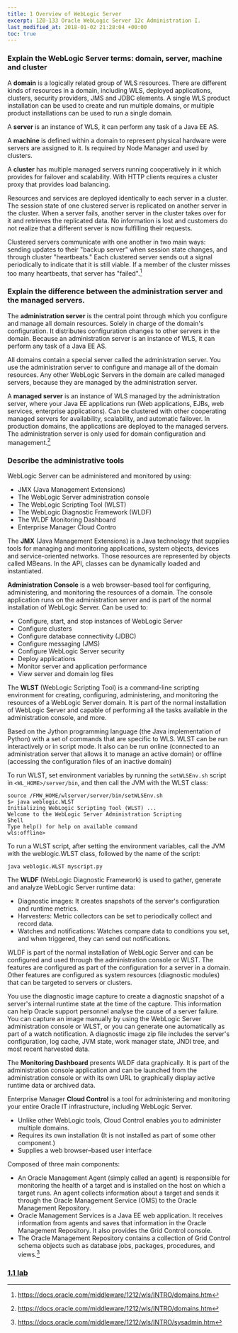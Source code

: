 ```yaml
---
title: 1 Overview of WebLogic Server
excerpt: 1Z0-133 Oracle WebLogic Server 12c Administration I.
last_modified_at: 2018-01-02 21:28:04 +00:00
toc: true
---
```


### Explain the WebLogic Server terms: domain, server, machine and cluster

A **domain** is a logically related group of WLS resources. There are different kinds of resources in a domain, including WLS, deployed applications, clusters, security providers, JMS and JDBC elements. A single WLS product installation can be used to create and run multiple domains, or multiple product installations can be used to run a single domain.

A **server** is an instance of WLS, it can perform any task of a Java EE AS.

A **machine** is defined within a domain to represent physical hardware were servers are assigned to it. Is required by Node Manager and used by clusters.

A **cluster** has multiple managed servers running cooperatively in it which provides for failover and scalability. With HTTP clients requires a cluster proxy that provides load balancing.

Resources and services are deployed identically to each server in a cluster. The session state of one clustered server is replicated on another server in the cluster. When a server fails, another server in the cluster takes over for it and retrieves the replicated data. No information is lost and customers do not realize that a different server is now fulfilling their requests.

Clustered servers communicate with one another in two main ways: sending updates to their "backup server" when session state changes, and through cluster "heartbeats." Each clustered server sends out a signal periodically to indicate that it is still viable. If a member of the cluster misses too many heartbeats, that server has "failed".[^1]

[^1]: <https://docs.oracle.com/middleware/1212/wls/INTRO/domains.htm>


### Explain the difference between the administration server and the managed servers.

The **administration server** is the central point through which you configure and manage all domain resources. Solely in charge of the domain's configuration. It distributes configuration changes to other servers in the domain. Because an administration server is an instance of WLS, it can perform any task of a Java EE AS.

All domains contain a special server called the administration server. You use the administration server to configure and manage all of the domain resources. Any other WebLogic Servers in the domain are called managed servers, because they are managed by the administration server.

A **managed server** is an instance of WLS managed by the administration server, where your Java EE applications run (Web applications, EJBs, web services, enterprise applications).
Can be clustered with other cooperating managed servers for availability, scalability, and automatic failover.
In production domains, the applications are deployed to the managed servers. The administration server is only used for domain configuration and management.[^1]

### Describe the administrative tools

WebLogic Server can be administered and monitored by using:
* JMX (Java Management Extensions)
* The WebLogic Server administration console
* The WebLogic Scripting Tool (WLST)
* The WebLogic Diagnostic Framework (WLDF)
* The WLDF Monitoring Dashboard
* Enterprise Manager Cloud Contro

The **JMX** (Java Management Extensions) is a Java technology that supplies tools for managing and monitoring applications, system objects, devices and service-oriented networks. Those resources are represented by objects called MBeans. In the API, classes can be dynamically loaded and instantiated.

**Administration Console** is a web browser–based tool for configuring, administering, and monitoring the resources of a domain. The console application runs on the administration server and is part of the normal installation of WebLogic Server. Can be used to:
* Configure, start, and stop instances of WebLogic Server
* Configure clusters
* Configure database connectivity (JDBC)
* Configure messaging (JMS)
* Configure WebLogic Server security
* Deploy applications
* Monitor server and application performance
* View server and domain log files

The **WLST** (WebLogic Scripting Tool) is a command-line scripting environment for creating, configuring, administering, and monitoring the resources of a WebLogic Server domain.
It is part of the normal installation of WebLogic Server and capable of performing all the tasks available in the administration console, and more.

Based on the Jython programming language (the Java implementation of Python) with a set of commands that are specific to WLS.
WLST can be run interactively or in script mode. It also can be run online (connected to an administration server that allows it to manage an active domain) or offline (accessing the configuration files of an inactive domain)

To run WLST, set environment variables by running the `setWLSEnv.sh` script in `<WL_HOME>/server/bin`, and then call the JVM with the WLST class:
```
source /FMW_HOME/wlserver/server/bin/setWLSEnv.sh
$> java weblogic.WLST
Initializing WebLogic Scripting Tool (WLST) ...
Welcome to the WebLogic Server Administration Scripting
Shell
Type help() for help on available command
wls:offline>
```

To run a WLST script, after setting the environment variables, call the JVM with the weblogic.WLST class, followed by the name of the script:
```
java weblogic.WLST myscript.py
```

The **WLDF** (WebLogic Diagnostic Framework) is used to gather, generate and analyze WebLogic Server runtime data:
* Diagnostic images: It creates snapshots of the server's configuration and runtime metrics.
* Harvesters: Metric collectors can be set to periodically collect and record data.
* Watches and notifications: Watches compare data to conditions you set, and when triggered, they can send out notifications.

WLDF is part of the normal installation of WebLogic Server and can be configured and used through the administration console or WLST.
The features are configured as part of the configuration for a server in a domain. Other features are configured as system resources (diagnostic modules) that can be targeted to servers or clusters.

You use the diagnostic image capture to create a diagnostic snapshot of a server's internal runtime state at the time of the capture. This information can help Oracle support personnel analyse the cause of a server failure. You can capture an image manually by using the WebLogic Server administration console or WLST, or you can generate one automatically as part of a watch notification. A diagnostic image zip file includes the server's configuration, log cache, JVM state, work manager state, JNDI tree, and most recent harvested data.

The **Monitoring Dashboard** presents WLDF data graphically. It is part of the administration console application and can be launched from the administration console or with its own URL to graphically display active runtime data or archived data.

Enterprise Manager **Cloud Control** is a tool for administering and monitoring your entire Oracle IT infrastructure, including WebLogic Server.
* Unlike other WebLogic tools, Cloud Control enables you to administer multiple domains.
* Requires its own installation (It is not installed as part of some other component.)
* Supplies a web browser–based user interface

Composed of three main components:
* An Oracle Management Agent (simply called an agent) is responsible for monitoring the health of a target and is installed on the host on which a target runs. An agent collects information about a target and sends it through the Oracle Management Service (OMS) to the Oracle Management Repository.
* Oracle Management Services is a Java EE web application. It receives information from agents and saves that information in the Oracle Management Repository. It also provides the Grid Control console.
* The Oracle Management Repository contains a collection of Grid Control schema objects such as database jobs, packages, procedures, and views.[^2]

[^1]: <https://docs.oracle.com/middleware/1212/wls/INTRO/domains.htm>
[^2]: <https://docs.oracle.com/middleware/1212/wls/INTRO/sysadmin.htm>


### [1.1 lab](/1Z0-133/01.1-lab/)

